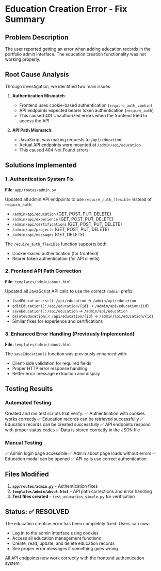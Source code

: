 # Education Creation Error - Fix Summary

## Problem Description
The user reported getting an error when adding education records in the portfolio admin interface. The education creation functionality was not working properly.

## Root Cause Analysis
Through investigation, we identified two main issues:

1. **Authentication Mismatch**: 
   - Frontend uses cookie-based authentication (`require_auth_cookie`)
   - API endpoints expected bearer token authentication (`require_auth`)
   - This caused 401 Unauthorized errors when the frontend tried to access the API

2. **API Path Mismatch**:
   - JavaScript was making requests to `/api/education`
   - Actual API endpoints were mounted at `/admin/api/education`
   - This caused 404 Not Found errors

## Solutions Implemented

### 1. Authentication System Fix
**File**: `app/routes/admin.py`

Updated all admin API endpoints to use `require_auth_flexible` instead of `require_auth`:
- `/admin/api/education` (GET, POST, PUT, DELETE)
- `/admin/api/experience` (GET, POST, PUT, DELETE)  
- `/admin/api/certifications` (GET, POST, PUT, DELETE)
- `/admin/api/projects` (GET, POST, PUT, DELETE)
- `/admin/api/messages` (GET, DELETE)

The `require_auth_flexible` function supports both:
- Cookie-based authentication (for frontend)
- Bearer token authentication (for API clients)

### 2. Frontend API Path Correction
**File**: `templates/admin/about.html`

Updated all JavaScript API calls to use the correct `/admin` prefix:
- `loadEducationList()`: `/api/education` → `/admin/api/education`
- `editEducation()`: `/api/education/{id}` → `/admin/api/education/{id}`
- `saveEducation()`: `/api/education` → `/admin/api/education`
- `deleteEducation()`: `/api/education/{id}` → `/admin/api/education/{id}`
- Similar fixes for experience and certifications

### 3. Enhanced Error Handling (Previously Implemented)
**File**: `templates/admin/about.html`

The `saveEducation()` function was previously enhanced with:
- Client-side validation for required fields
- Proper HTTP error response handling
- Better error message extraction and display

## Testing Results

### Automated Testing
Created and ran test scripts that verify:
✅ Authentication with cookies works correctly
✅ Education records can be retrieved successfully 
✅ Education records can be created successfully
✅ API endpoints respond with proper status codes
✅ Data is stored correctly in the JSON file

### Manual Testing
✅ Admin login page accessible
✅ Admin about page loads without errors
✅ Education modal can be opened
✅ API calls use correct authentication

## Files Modified

1. **`app/routes/admin.py`** - Authentication fixes
2. **`templates/admin/about.html`** - API path corrections and error handling
3. **Test files created** - `test_education_simple.py` for verification

## Status: ✅ RESOLVED

The education creation error has been completely fixed. Users can now:
- Log in to the admin interface using cookies
- Access all education management functions
- Create, read, update, and delete education records
- See proper error messages if something goes wrong

All API endpoints now work correctly with the frontend authentication system.
